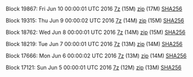Block 19867: Fri Jun 10 00:00:01 UTC 2016 [7z](https://transfer.sh/aKp4V/bootstrap.dat.20160610.7z) (15M) [zip](https://transfer.sh/W2Iup/bootstrap.dat.20160610.zip) (17M) [SHA256](https://transfer.sh/kQQb1/sha256.txt)

Block 19315: Thu Jun  9 00:00:02 UTC 2016 [7z](https://transfer.sh/3Dd4s/bootstrap.dat.20160609.7z) (14M) [zip](https://transfer.sh/ZnQaT/bootstrap.dat.20160609.zip) (15M) [SHA256](https://transfer.sh/RWfCD/sha256.txt)

Block 18762: Wed Jun  8 00:00:01 UTC 2016 [7z](https://transfer.sh/bVQIi/bootstrap.dat.20160608.7z) (14M) [zip](https://transfer.sh/MjjcK/bootstrap.dat.20160608.zip) (15M) [SHA256](https://transfer.sh/Lq2uX/sha256.txt)

Block 18219: Tue Jun  7 00:00:01 UTC 2016 [7z](https://transfer.sh/Ihayd/bootstrap.dat.20160607.7z) (13M) [zip](https://transfer.sh/3BDur/bootstrap.dat.20160607.zip) (14M) [SHA256](https://transfer.sh/zWxuQ/sha256.txt)

Block 17666: Mon Jun  6 00:00:02 UTC 2016 [7z](https://transfer.sh/7Ug98/bootstrap.dat.20160606.7z) (13M) [zip](https://transfer.sh/qOS4B/bootstrap.dat.20160606.zip) (14M) [SHA256](https://transfer.sh/136bx8/sha256.txt)

Block 17121: Sun Jun  5 00:00:01 UTC 2016 [7z](https://transfer.sh/KEv9W/bootstrap.dat.20160605.7z) (12M) [zip](https://transfer.sh/qEXVx/bootstrap.dat.20160605.zip) (13M) [SHA256](https://transfer.sh/IyIRq/sha256.txt)
